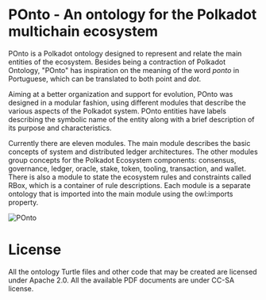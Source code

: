 # POnto - An ontology for the Polkadot multichain ecosystem
POnto is a Polkadot ontology designed to represent and relate the main entities of the ecosystem. Besides being a contraction of Polkadot Ontology, "POnto" has inspiration on the meaning of the word *ponto* in Portuguese, which can be translated to both point and *dot*.

Aiming at a better organization and support for evolution, POnto was designed in a modular fashion, using different modules that describe the various aspects of the Polkadot system. POnto entities have labels describing the symbolic name of the entity along with a brief description of its purpose and characteristics. 

Currently there are eleven modules. The main module describes the basic concepts of system and distributed ledger architectures. The other modules group concepts for the Polkadot Ecosystem components: consensus, governance, ledger, oracle, stake, token, tooling, transaction, and wallet. There is also a module to state the ecosystem rules and constraints called RBox, which is a container of rule descriptions. Each module is a separate ontology that is imported into the main module using the owl:imports property.


![POnto](https://github.com/mobr-ai/POnto/assets/779451/1bc8066a-2474-4818-992f-64cbad28da02)

# License
All the ontology Turtle files and other code that may be created are licensed under Apache 2.0. All the available PDF documents are under CC-SA license.
